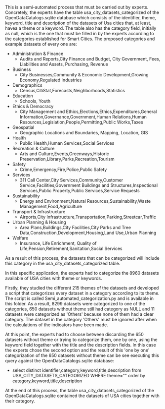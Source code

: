 This is a semi-automated process that must be carried out by experts.
Concretely, the experts have the table usa_city_datasets_categorized of the OpenDataCatalogs.sqlite database which consists of the identifier, theme, keyword, title and description of  the datasets of Usa cities that, at least, havea a theme or a keyword.
The table also has the category field, initially as null, which is the one that must be filled in by the experts according to the categories established for Smart Cities. The proposed categories and example datasets of every one are:

- Administration & Finance
  - Audits and Reports,City Finance and Budget, City Government, Fees, Liabilities and Assets, Purchasing, Revenue
- Business
  - City Businesses,Community & Economic Development,Growing Economy,Regulated Industries
- Demographics
  - Census,CitiStat,Forecasts,Neighborhoods,Statistics
- Education
  - Schools, Youth
- Ethics & Democracy
  - City Management and Ethics,Elections,Ethics,Expenditures,General Information,Governance,Government,Human Relations,Human Resources,Legislation,People,Permitting,Public Works,Taxes
- Geospatial
  - Geographic Locations and Boundaries, Mapping, Location, GIS
- Health
  - Public Health,Human Services,Social Services
- Recreation & Culture
  - Arts and Culture,Events,Greenways,Historic Preservation,Library,Parks,Recreation,Tourism
- Safety
  - Crime,Emergency,Fire,Police,Public Safety
- Services
  - 311 Call Center,City Services,Community,Customer Service,Facilities,Government Buildings and Structures,Inspectional Services,Public Property,Public Services,Service Requests
- Sustainability
  - Energy and Environment,Natural Resources,Sustainability,Waste Management,Food,Agriculture
- Transport & Infrastructure
  - Airports,City Infrastructure,Transportation,Parking,Streetcar,Traffic
- Urban Planning & Housing
  - Area Plans,Buildings,City Facilities,City Parks and Tree Data,Construction,Development,Housing,Land Use,Urban Planning
- Welfare
  - Insurance, Life Enrichment, Quality of Life,Pension,Retirement,Sanitation,Social Services

As a result of this process, the datasets that can be categorized will include this category in the  usa_city_datasets_categorized table.

In this specific application, the experts had to categorize the 8960 datasets available of USA cities with theme or keywords.

Firstly, they studied the different 215 themes of the datasets and developed a script that categorizes every dataset in a category according to its theme. The script is called Semi_automated_categorization.py and is available in this folder. As a result, 8299 datasets were categorized to one of the categories, 650 datasets without theme still had category as NULL and  11 datasets were categorized as 'Others' because none of them had a clear category. The dataset in the category 'Others' must be ignored after when the calculations of the indicators have been made.

At this point, the experts had to choose between discarding the 650 datasets without theme or trying to categorize them, one by one, using the keyword field together with the title and the description fields. In this case the experts chose the second option and the result of this 'one by one' categorization of the 650 datasets without theme can be see executing this query against the OpenDataCatalogs.sqlite database:
- select distinct identifier,category,keyword,title,description from  USA_CITY_DATASETS_CATEGORIZED  WHERE theme="" order by category,keyword,title,description

At the end ot this process, the table usa_city_datasets_categorized of the OpenDataCatalogs.sqlite contained the datasets of USA cities together with their category.
